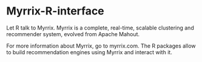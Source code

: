 Myrrix-R-interface
==================

Let R talk to Myrrix. Myrrix is a complete, real-time, scalable clustering and recommender system, evolved from Apache Mahout.

For more information about Myrrix, go to myrrix.com.
The R packages allow to build recommendation engines using Myrrix and interact with it.
